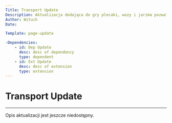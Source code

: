 ```yaml
---
Title: Transport Update
Description: Aktualizacja dodająca do gry plecaki, wozy i jarzma pozwalajacych zaprzegac woły do pracy
Author: Wituch
Date:

Template: page-update

-Dependencies:
    - id: Dep Update
      desc: desc of dependency
      type: dependent
    - id: Ext Update
      desc: desc of extension
      type: extension
---
```


# Transport Update
-----

Opis aktualizacji jest jeszcze niedostępny.
